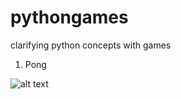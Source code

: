 # pythongames
clarifying python concepts with games
1. Pong

![alt text](https://raw.githubusercontent.com/yashgkar/pythongames/blob/master/pong/pongscreen.png)

